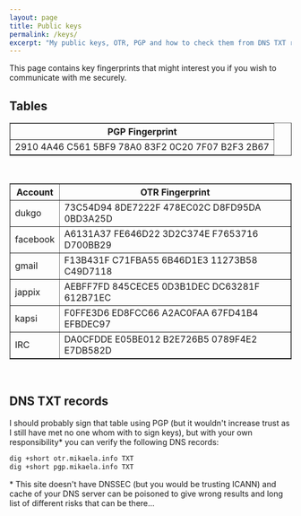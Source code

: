 ```yaml
---
layout: page
title: Public keys
permalink: /keys/
excerpt: "My public keys, OTR, PGP and how to check them from DNS TXT records of my subdomains."
---
```


This page contains key fingerprints that might interest you if you wish
to communicate with me securely.

## Tables

<table border="1">
    <tr>
        <th>PGP Fingerprint</th>
    </tr>
    <tr>
        <td>2910 4A46 C561 5BF9 78A0  83F2 0C20 7F07 B2F3 2B67</td>
    </tr>
</table>
<br/>
<table border="1">
    <tr>
        <th>Account</th>
        <th>OTR Fingerprint</th>
    </tr>
    <tr>
        <td>dukgo</td>
        <td>73C54D94 8DE7222F 478EC02C D8FD95DA 0BD3A25D</td>
    </tr>
    <tr>
        <td>facebook</td>
        <td>A6131A37 FE646D22 3D2C374E F7653716 D700BB29</td>
    </tr>
    <tr>
        <td>gmail</td>
        <td>F13B431F C71FBA55 6B46D1E3 11273B58 C49D7118</td>
    </tr>
    <tr>
        <td>jappix</td>
        <td>AEBFF7FD 845CECE5 0D3B1DEC DC63281F 612B71EC</td>
    </tr>
    <tr>
        <td>kapsi</td>
        <td>F0FFE3D6 ED8FCC66 A2AC0FAA 67FD41B4 EFBDEC97</td>
    </tr>
    <tr>
        <td>IRC</td>
        <td>DA0CFDDE E05BE012 B2E726B5 0789F4E2 E7DB582D</td>
    </tr>
</table>

<br/>

## DNS TXT records

I should probably sign that table using PGP (but it wouldn't increase
trust as I still have met no one whom with to sign keys), but with your
own responsibility\* you can verify the following DNS records:

```bash
dig +short otr.mikaela.info TXT
dig +short pgp.mikaela.info TXT
```

\* This site doesn't have DNSSEC (but you would be trusting ICANN) and
cache of your DNS server can be poisoned to give wrong results and long
list of different risks that can be there…
